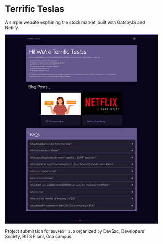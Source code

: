# Terrific Teslas

A simple website explaining the stock market, built with GatsbyJS and Netlify.

![site_img](https://raw.githubusercontent.com/riskycase/devfest-hackathon-site/trunk/images/teslas_long.png)

Project submission for `DEVFEST 2.0` organized by DevSoc, Developers' Society, BITS Pilani, Goa campus.